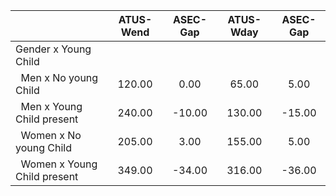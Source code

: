 
|                      |    ATUS-Wend |     ASEC-Gap |    ATUS-Wday |     ASEC-Gap |
| -------------------- | :----------: | :----------: | :----------: | :----------: |
| Gender x Young Child |              |              |              |              |
| &nbsp;&nbsp;Men x No young Child |       120.00 |         0.00 |        65.00 |         5.00 |
| &nbsp;&nbsp;Men x Young Child present |       240.00 |       -10.00 |       130.00 |       -15.00 |
| &nbsp;&nbsp;Women x No young Child |       205.00 |         3.00 |       155.00 |         5.00 |
| &nbsp;&nbsp;Women x Young Child present |       349.00 |       -34.00 |       316.00 |       -36.00 |

